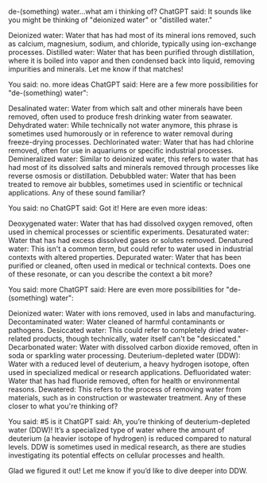 de-(something) water...what am i thinking of?
ChatGPT said:
It sounds like you might be thinking of "deionized water" or "distilled water."

Deionized water: Water that has had most of its mineral ions removed, such as calcium, magnesium, sodium, and chloride, typically using ion-exchange processes.
Distilled water: Water that has been purified through distillation, where it is boiled into vapor and then condensed back into liquid, removing impurities and minerals.
Let me know if that matches!







You said:
no.  more ideas
ChatGPT said:
Here are a few more possibilities for "de-(something) water":

Desalinated water: Water from which salt and other minerals have been removed, often used to produce fresh drinking water from seawater.
Dehydrated water: While technically not water anymore, this phrase is sometimes used humorously or in reference to water removal during freeze-drying processes.
Dechlorinated water: Water that has had chlorine removed, often for use in aquariums or specific industrial processes.
Demineralized water: Similar to deionized water, this refers to water that has had most of its dissolved salts and minerals removed through processes like reverse osmosis or distillation.
Debubbled water: Water that has been treated to remove air bubbles, sometimes used in scientific or technical applications.
Any of these sound familiar?







You said:
no
ChatGPT said:
Got it! Here are even more ideas:

Deoxygenated water: Water that has had dissolved oxygen removed, often used in chemical processes or scientific experiments.
Desaturated water: Water that has had excess dissolved gases or solutes removed.
Denatured water: This isn't a common term, but could refer to water used in industrial contexts with altered properties.
Depurated water: Water that has been purified or cleaned, often used in medical or technical contexts.
Does one of these resonate, or can you describe the context a bit more?







You said:
more
ChatGPT said:
Here are even more possibilities for "de-(something) water":

Deionized water: Water with ions removed, used in labs and manufacturing.
Decontaminated water: Water cleaned of harmful contaminants or pathogens.
Desiccated water: This could refer to completely dried water-related products, though technically, water itself can't be "desiccated."
Decarbonated water: Water with dissolved carbon dioxide removed, often in soda or sparkling water processing.
Deuterium-depleted water (DDW): Water with a reduced level of deuterium, a heavy hydrogen isotope, often used in specialized medical or research applications.
Defluoridated water: Water that has had fluoride removed, often for health or environmental reasons.
Dewatered: This refers to the process of removing water from materials, such as in construction or wastewater treatment.
Any of these closer to what you're thinking of?







You said:
#5 is it
ChatGPT said:
Ah, you’re thinking of deuterium-depleted water (DDW)! It’s a specialized type of water where the amount of deuterium (a heavier isotope of hydrogen) is reduced compared to natural levels. DDW is sometimes used in medical research, as there are studies investigating its potential effects on cellular processes and health.

Glad we figured it out! Let me know if you’d like to dive deeper into DDW.
